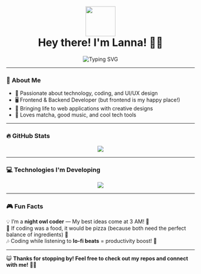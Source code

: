 <h1 align="center">
  <img src="https://c.tenor.com/P5DB2iGAecsAAAAj/peach-cat.gif" width="80">
  <br>Hey there! I'm Lanna! 🌸✨
</h1>

<p align="center">
  <img src="https://readme-typing-svg.herokuapp.com?font=Fira+Code&weight=600&size=22&pause=1000&color=F77CFF&center=true&vCenter=true&width=500&height=50&lines=Frontend+Developer+%F0%9F%8E%80;Building+cool+projects+%F0%9F%9A%80;Lover+of+Tech+and+Creativity+%E2%9C%A8" alt="Typing SVG">
</p>

---

### 🌟 **About Me**
- 🚀 Passionate about technology, coding, and UI/UX design
- 🖥️ Frontend & Backend Developer (but frontend is my happy place!)
- 🎨 Bringing life to web applications with creative designs
- 🍵 Loves matcha, good music, and cool tech tools  

---

### 🔥 **GitHub Stats**

<p align="center">
  <img src="https://github-readme-stats.vercel.app/api?username=lanroo&theme=tokyonight&show_icons=true&hide_border=false&count_private=true" />
</p>

---

### 💻 **Technologies I'm Developing**  
<p align="center">
  <img src="https://skillicons.dev/icons?i=html,css,js,react,vue,nodejs,nextjs" />
</p>

---

### 🎮 **Fun Facts**
💡 I’m a **night owl coder** — My best ideas come at 3 AM! 🌙  
🍕 If coding was a food, it would be pizza (because both need the perfect balance of ingredients) 🍕  
🎶 Coding while listening to **lo-fi beats** = productivity boost! 🚀  

---

😺 **Thanks for stopping by! Feel free to check out my repos and connect with me!** 🚀💖
